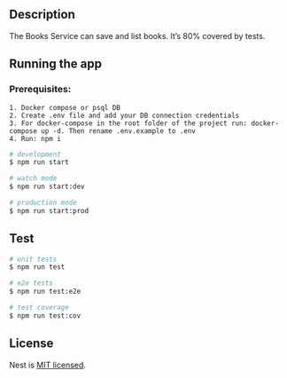 
## Description
The Books Service can save and list books. It’s 80% covered by tests.

## Running the app

### Prerequisites:
    1. Docker compose or psql DB
    2. Create .env file and add your DB connection credentials
    3. For docker-compose in the root folder of the project run: docker-compose up -d. Then rename .env.example to .env 
    4. Run: npm i
    
```bash
# development
$ npm run start

# watch mode
$ npm run start:dev

# production mode
$ npm run start:prod
```

## Test

```bash
# unit tests
$ npm run test

# e2e tests
$ npm run test:e2e

# test coverage
$ npm run test:cov
```

## License
Nest is [MIT licensed](LICENSE).
